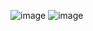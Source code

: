 ![image](https://github.com/zakaria0101echifaouy/Problem-Solving-HackerRank/assets/108145379/6c98f124-bb19-494f-b047-19e63a33c755)
![image](https://github.com/zakaria0101echifaouy/Problem-Solving-HackerRank/assets/108145379/01fde67d-559a-469c-b861-c620e741adc8)
